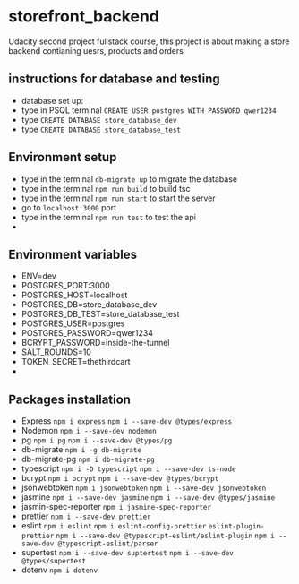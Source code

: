 # storefront_backend
Udacity second project fullstack course, this project is about making a store backend contianing uesrs, products and orders 

## instructions for database and testing
 - database set up:
  - type in PSQL terminal `CREATE USER postgres WITH PASSWORD qwer1234`
  - type `CREATE DATABASE store_database_dev`
  - type `CREATE DATABASE store_database_test`
  

## Environment setup
 - type in the terminal `db-migrate up` to migrate the database
 - type in the terminal `npm run build` to build tsc
 - type in the terminal `npm run start` to start the server
 - go to `localhost:3000` port
 - type in the terminal `npm run test` to test the api
 - 

## Environment variables
 - ENV=dev
 - POSTGRES_PORT:3000
 - POSTGRES_HOST=localhost
 - POSTGRES_DB=store_database_dev
 - POSTGRES_DB_TEST=store_database_test
 - POSTGRES_USER=postgres
 - POSTGRES_PASSWORD=qwer1234
 - BCRYPT_PASSWORD=inside-the-tunnel
 - SALT_ROUNDS=10
 - TOKEN_SECRET=thethirdcart
 - 
## Packages installation
 - Express `npm i express` `npm i --save-dev @types/express`
 - Nodemon `npm i --save-dev nodemon` 
 - pg `npm i pg` `npm i --save-dev @types/pg `
 - db-migrate `npm i -g db-migrate` 
 - db-migrate-pg `npm i db-migrate-pg`
 - typescript `npm i -D typescript` `npm i --save-dev ts-node`
 - bcrypt `npm i bcrypt` `npm i --save-dev @types/bcrypt`
 - jsonwebtoken `npm i jsonwebtoken` `npm i --save-dev jsonwebtoken`
 - jasmine `npm i --save-dev jasmine`  `npm i --save-dev @types/jasmine`
 - jasmin-spec-reporter `npm i jasmine-spec-reporter`
 - prettier `npm i --save-dev prettier`
 - eslint `npm i eslint` `npm i eslint-config-prettier` `eslint-plugin-prettier` `npm i --save-dev @typescript-eslint/eslint-plugin` `npm i --save-dev @typescript-eslint/parser`
 - supertest `npm i --save-dev suptertest` `npm i --save-dev @types/supertest`
 - dotenv `npm i dotenv`

